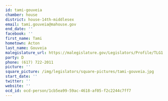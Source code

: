 ```yaml
---
id: tami-gouveia
chamber: house
district: house-14th-middlesex
email: tami.gouveia@mahouse.gov
end_date: ''
facebook: ''
first_name: Tami
hometown: Acton
last_name: Gouveia
malegislature_url: https://malegislature.gov/Legislators/Profile/TLG1
party: D
phone: (617) 722-2011
picture: ''
square_picture: /img/legislators/square-pictures/tami-gouveia.jpg
start_date: ''
twitter: ''
website: ''
ocd_id: ocd-person/1cb5ea99-59ac-4618-af05-f2c2244c7ff7
---
```

